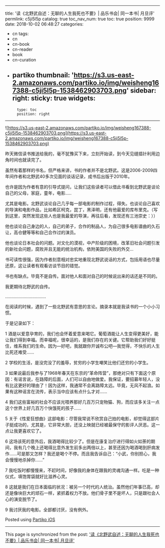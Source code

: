 
---
title: '读《北野武自述：无聊的人生我死也不要》| 品乐书会| 同一本书| 月旦评'
permlink: c5ji5l5p
catalog: true
toc_nav_num: true
toc: true
position: 9999
date: 2018-10-02 06:48:27
categories:
- cn
tags:
- cn
- cn-book
- cn-reader
- book
- cn-curation
- partiko
thumbnail: 'https://s3.us-east-2.amazonaws.com/partiko.io/img/weisheng167388-c5ji5l5p-1538462903703.png'
sidebar:
    right:
        sticky: true
widgets:
    -
        type: toc
        position: right
---


![https://s3.us-east-2.amazonaws.com/partiko.io/img/weisheng167388-c5ji5l5p-1538462903703.png](https://s3.us-east-2.amazonaws.com/partiko.io/img/weisheng167388-c5ji5l5p-1538462903703.png)

昨天微信读书推送给我的，毫不犹豫买下来，立刻开始读，到今天见缝插针利用边角时间也就读完了。

虽然有着那样的书名，但严格来讲，书的作者并不是北野武。这是2006-2009四年间作者和北野武40多次见面的谈话记录，成书后出版于2010年。

也许是因为作者有意的引导式提问，让我们这些读者可以借此书看到北野武是谈论自己的父母，家庭，童年，电影.....

尤其是电影。北野武谈论自己几乎每一部电影的制作过程，得失。也谈论自己喜欢的导演和电影作品，比如希区柯克，昆丁，黑泽明，还有他最爱的库布里克。（写到这里，突然发现这些人也是我最爱的导演，再往后看，发现还有三池崇史：））

他也谈论自己身边的人，自己的弟子，合作的制品人，为自己很多电影谱曲的久石让，高仓健等等和自己合作过的演员。

他也谈论日本社会的问题。对文化的漠视，中产阶级的困境，改革旧社会问题引发的新社会问题，腐败并且无能的统治机构，依附美国的失败的外交...

书可读性很强，因为作者刻意相对忠实地重现北野武说话的方式，包括用语也尽量还原，这让读者有观看访谈节目的错觉。

书也有缺点。毕竟不是自传。面对他人和面对自己的时候说出来的话还是不同的。

我更期待北野武的自传。

.................................

在阅读的时候，遇到了一些北野武有意思的言论。摘录本就是我读书的一个小小习惯。

于是记录如下：

1
酒是以爱意孕育的，我们也会怀着爱意来喝它。葡萄酒能让人生变得更美好，能让我们得到幸福。而幸福呢，很幸运的，是我们存在的关键。它帮助我们好好挺住，维系我们的生命。因为—好吧，我就跟你开诚布公吧—我觉得，不快乐的人生比死还难受……

2
学校的生活，是没完没了的羞辱，贫穷的小学生嘲笑比他们还穷的小学生。

3
如果说最后我参与了1968年春天在东京的“革命阵营”，那绝对只有下面这个原因：有谣言说，在路障的后面，人们可以自由地做爱。我保证，要招募年轻人，没有比这更好的理由了！因为这样，我通常不会离路障太远。毕竟，无风不起浪。如果有这种谣言在流传，表示当中应该有点什么才对……

4
我们这些富裕的社会不应该光喂养那好几百万只宠物猫、狗，而应该多关注一点这个世界上好几百万个快饿死的孩子……

5
关于《性爱狂想曲》这部电影：尽管我常说不欣赏自己拍的电影，却觉得这部片子挺成功的，尤其是，它非常大胆，还没上映就已经被最保守的影评人厌恶。这一点让我更喜欢它了。

6
这场该死的意外后，我酒喝得比较少了。但是在康复治疗进行得如火如荼的期间，我有几个晚上还喝得比意外发生前多出两倍以上，甚至还因为喝酒喝到肝病发作……可是那又怎样？我还是喝个不停。而且我告诉自己：“小武，你别担心，我会慢慢地杀掉你……”

7
我吃饭时都慢慢来，不赶时间，好像我的身体在跟我的灵魂沟通一样。吃是一种仪式，填饱胃袋就好比滋养心灵。

8
这就是我们在日本面临的状况：被另一个时代的人统治。虽然他们年事已高，却还是像块巨大的顽石一样，紧抓着权力不放。他们骨子里不是坏人，只是跟社会人心的演变脱节了。

9
我讨厌我的电影。全部都讨厌，没有例外。



Posted using [Partiko iOS](https://steemit.com/@partiko-ios)

- - -

This page is synchronized from the post: ['读《北野武自述：无聊的人生我死也不要》| 品乐书会| 同一本书| 月旦评'](https://steemit.com/@weisheng167388/c5ji5l5p)
